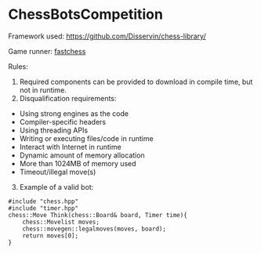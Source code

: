 # ChessBotsCompetition

Framework used: https://github.com/Disservin/chess-library/

Game runner: [fastchess](https://github.com/Disservin/fastchess/)

Rules:
1. Required components can be provided to download in compile time, but not in runtime.
2. Disqualification requirements:
  - Using strong engines as the code
  - Compiler-specific headers
  - Using threading APIs
  - Writing or executing files/code in runtime
  - Interact with Internet in runtime
  - Dynamic amount of memory allocation
  - More than 1024MB of memory used
  - Timeout/illegal move(s)
3. Example of a valid bot: 
```
#include "chess.hpp"
#include "timer.hpp"
chess::Move Think(chess::Board& board, Timer time){
    chess::Movelist moves;
    chess::movegen::legalmoves(moves, board);
    return moves[0];
}
```
